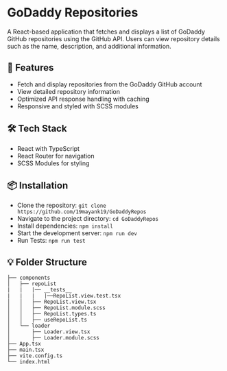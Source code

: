 # GoDaddy Repositories

A React-based application that fetches and displays a list of GoDaddy GitHub repositories using the GitHub API. Users can view repository details such as the name, description, and additional information.

## 🚀 Features

- Fetch and display repositories from the GoDaddy GitHub account
- View detailed repository information
- Optimized API response handling with caching
- Responsive and styled with SCSS modules

## 🛠️ Tech Stack

- React with TypeScript
- React Router for navigation
- SCSS Modules for styling

## 📦 Installation

- Clone the repository: `git clone https://github.com/19mayank19/GoDaddyRepos`
- Navigate to the project directory: `cd GoDaddyRepos`
- Install dependencies: `npm install`
- Start the development server: `npm run dev`
- Run Tests: `npm run test`

## 💡 Folder Structure

```src
├── components
│   ├── repoList
|   |   |── __tests__
|   |   |   |──RepoList.view.test.tsx
│   │   ├── RepoList.view.tsx
│   │   ├── RepoList.module.scss
│   │   ├── RepoList.types.ts
│   │   ├── useRepoList.ts
│   └── loader
│       ├── Loader.view.tsx
│       ├── Loader.module.scss
├── App.tsx
├── main.tsx
├── vite.config.ts
└── index.html
```

